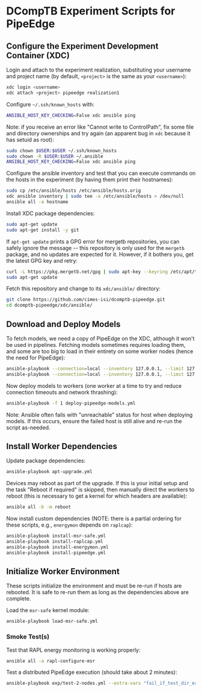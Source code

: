 # DCompTB Experiment Scripts for PipeEdge

## Configure the Experiment Development Container (XDC)

Login and attach to the experiment realization, substituting your username and project name (by default, `<project>` is the same as your `<username>`):

```sh
xdc login <username>
xdc attach <project> pipeedge realization1
```

Configure `~/.ssh/known_hosts` with:

```sh
ANSIBLE_HOST_KEY_CHECKING=False xdc ansible ping
```

Note: if you receive an error like "Cannot write to ControlPath", fix some file and directory ownerships and try again (an apparent bug in `xdc` because it has setuid as root):

```sh
sudo chown $USER:$USER ~/.ssh/known_hosts
sudo chown -R $USER:$USER ~/.ansible
ANSIBLE_HOST_KEY_CHECKING=False xdc ansible ping
```

Configure the ansible inventory and test that you can execute commands on the hosts in the experiment (by having them print their hostnames):

```sh
sudo cp /etc/ansible/hosts /etc/ansible/hosts.orig
xdc ansible inventory | sudo tee -a /etc/ansible/hosts > /dev/null
ansible all -a hostname
```

Install XDC package dependencies:

```sh
sudo apt-get update
sudo apt-get install -y git
```

If `apt-get update` prints a GPG error for mergetb repositories, you can safely ignore the message -- this repository is only used for the `mergetb` package, and no updates are expected for it.
However, if it bothers you, get the latest GPG key and retry:

```sh
curl -L https://pkg.mergetb.net/gpg | sudo apt-key --keyring /etc/apt/trusted.gpg.d/mergetb.gpg add -
sudo apt-get update
```

Fetch this repository and change to its `xdc/ansible/` directory:

```sh
git clone https://github.com/cimes-isi/dcomptb-pipeedge.git
cd dcomptb-pipeedge/xdc/ansible/
```


## Download and Deploy Models

To fetch models, we need a copy of PipeEdge on the XDC, although it won't be used in pipelines.
Fetching models sometimes requires loading them, and some are too big to load in their entirety on some worker nodes (hence the need for PipeEdge):

```sh
ansible-playbook --connection=local --inventory 127.0.0.1, --limit 127.0.0.1 install-pipeedge.yml
ansible-playbook --connection=local --inventory 127.0.0.1, --limit 127.0.0.1 fetch-pipeedge-models.yml
```

Now deploy models to workers (one worker at a time to try and reduce connection timeouts and network thrashing):

```sh
ansible-playbook -f 1 deploy-pipeedge-models.yml
```

Note: Ansible often fails with "unreachable" status for host when deploying models.
If this occurs, ensure the failed host is still alive and re-run the script as-needed.


## Install Worker Dependencies

Update package dependencies:

```sh
ansible-playbook apt-upgrade.yml
```

Devices may reboot as part of the upgrade.
If this is your initial setup and the task "Reboot if required" is skipped, then manually direct the workers to reboot (this is necessary to get a kernel for which headers are available):

```sh
ansible all -b -m reboot
```

Now install custom dependencies (NOTE: there is a partial ordering for these scripts, e.g., `energymon` depends on `raplcap`):

```sh
ansible-playbook install-msr-safe.yml
ansible-playbook install-raplcap.yml
ansible-playbook install-energymon.yml
ansible-playbook install-pipeedge.yml
```


## Initialize Worker Environment

These scripts initialize the environment and must be re-run if hosts are rebooted.
It is safe to re-run them as long as the dependencies above are complete.

Load the `msr-safe` kernel module:

```sh
ansible-playbook load-msr-safe.yml
```

### Smoke Test(s)

Test that RAPL energy monitoring is working properly:

```sh
ansible all -a rapl-configure-msr
```

Test a distributed PipeEdge execution (should take about 2 minutes):

```sh
ansible-playbook exp/test-2-nodes.yml --extra-vars "fail_if_test_dir_exists=false"
```
